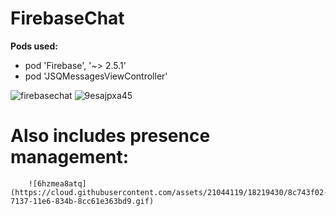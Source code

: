 # FirebaseChat

**Pods used:**
* pod 'Firebase', '~> 2.5.1'
* pod 'JSQMessagesViewController' 
		
	


![firebasechat](https://cloud.githubusercontent.com/assets/21044119/18218275/95546ac8-712f-11e6-9a59-44845372d4f8.gif)
![9esajpxa45](https://cloud.githubusercontent.com/assets/21044119/18219258/4c1a33a4-7136-11e6-8c04-11fdf2e96f51.gif)

# Also includes presence management: 
		![6hzmea8atq](https://cloud.githubusercontent.com/assets/21044119/18219430/8c743f02-7137-11e6-834b-8cc61e363bd9.gif)


